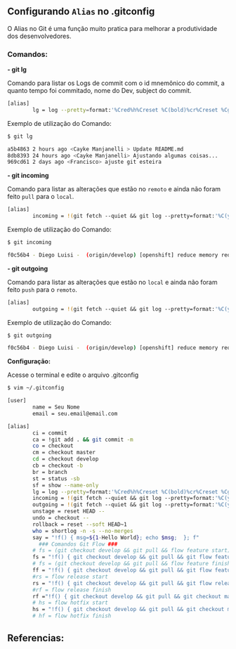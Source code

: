 ## Configurando `Alias` no .gitconfig

O Alias no Git é uma função muito pratica para melhorar a produtividade dos desenvolvedores.

### Comandos: 

**- git lg**

Comando para listar os Logs de commit com o id mnemônico do commit, a quanto tempo foi commitado, nome do Dev, subject do commit. 
```sh
[alias]
        lg = log --pretty=format:'%Cred%h%Creset %C(bold)%cr%Creset %Cgreen<%an>%Creset %s' --max-count=30
```
Exemplo de utilização do Comando:
```sh
$ git lg

a5b4863 2 hours ago <Cayke Manjanelli > Update README.md
8db8393 24 hours ago <Cayke Manjanelli> Ajustando algumas coisas...
969cd61 2 days ago <Francisco> ajuste git esteira
```

**- git incoming**

Comando para listar as alterações que estão no `remoto` e ainda não foram feito `pull` para o `local`. 
```sh
[alias]
        incoming = !(git fetch --quiet && git log --pretty=format:'%C(yellow)%h %C(white)- %C(red)%an %C(white)- %C(cyan)%d%Creset %s %C(white)- %ar%Creset' ..@{u})
```
Exemplo de utilização do Comando:
```sh
$ git incoming

f0c56b4 - Diego Luisi -  (origin/develop) [openshift] reduce memory request 100 to 50 - 2 days ago

```
**- git outgoing**

Comando para listar as alterações que estão no `local` e ainda não foram feito `push` para o `remoto`. 
```sh
[alias]
        outgoing = !(git fetch --quiet && git log --pretty=format:'%C(yellow)%h %C(white)- %C(red)%an %C(white)- %C(cyan)%d%Creset %s %C(white)- %ar%Creset' @{u}..)
```
Exemplo de utilização do Comando:
```sh
$ git outgoing

f0c56b4 - Diego Luisi -  (origin/develop) [openshift] reduce memory request 100 to 50 - 2 days ago

```

        

**Configuração:**

Acesse o terminal e edite o arquivo .gitconfig
```sh
$ vim ~/.gitconfig
```

```sh
[user]
        name = Seu Nome
        email = seu.email@email.com

[alias]
        ci = commit
        ca = !git add . && git commit -m
        co = checkout
        cm = checkout master
        cd = checkout develop
        cb = checkout -b
        br = branch
        st = status -sb
        sf = show --name-only
        lg = log --pretty=format:'%Cred%h%Creset %C(bold)%cr%Creset %Cgreen<%an>%Creset %s' --max-count=30
        incoming = !(git fetch --quiet && git log --pretty=format:'%C(yellow)%h %C(white)- %C(red)%an %C(white)- %C(cyan)%d%Creset %s %C(white)- %ar%Creset' ..@{u})
        outgoing = !(git fetch --quiet && git log --pretty=format:'%C(yellow)%h %C(white)- %C(red)%an %C(white)- %C(cyan)%d%Creset %s %C(white)- %ar%Creset' @{u}..)
        unstage = reset HEAD --
        undo = checkout --
        rollback = reset --soft HEAD~1
        who = shortlog -n -s --no-merges
        say = "!f() { msg=${1-Hello World}; echo $msg;  }; f"
          ### Comandos Git Flow ###
        # fs = (git checkout develop && git pull && flow feature start)
        fs = "!f() { git checkout develop && git pull && git flow feature start \"$1\"; }; f"
        # fs = (git checkout develop && git pull && flow feature finish)
        ff = "!f() { git checkout develop && git pull && git flow feature finish \"$1\" && git push; }; f"
        #rs = flow release start
        rs = "!f() { git checkout develop && git pull && git flow release start \"$1\"; }; f"
        #rf = flow release finish
        rf ="!f() { git checkout develop && git pull && git checkout master && git pull && git flow release finish \"$1\" && git push && git checkout master && git push && git push --tag && git checkout develop; }; f"
        # hs = flow hotfix start
        hs = "!f() { git checkout develop && git pull && git checkout master && git pull && git flow hotfix start \"$1\"; }; f"
        # hf = flow hotfix finish
```

## Referencias:
